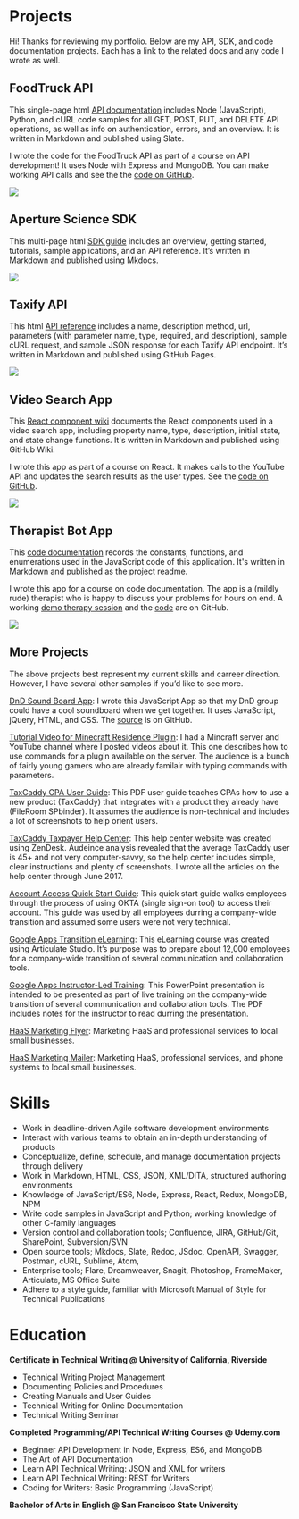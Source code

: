 # Projects

Hi! Thanks for reviewing my portfolio. Below are my API, SDK, and code documentation projects. Each has a link to the related docs and any code I wrote as well.

## FoodTruck API

This single-page html [API documentation](https://mollieswenson.github.io/slate/) includes Node (JavaScript), Python, and cURL code samples for all GET, POST, PUT, and DELETE API operations, as well as info on authentication, errors, and an overview. It is written in Markdown and published using Slate.

I wrote the code for the FoodTruck API as part of a course on API development! It uses Node with Express and MongoDB. You can make working API calls and see the the [code on GitHub](https://github.com/mollieswenson/foodtruck-api).

![](img/food-truck.png)

## Aperture Science SDK

This multi-page html [SDK guide](https://mollieswenson.github.io/aperture-science-sdk/) includes an overview, getting started, tutorials, sample applications, and an API reference. It’s written in Markdown and published using Mkdocs.

![](img/aperture.PNG)

## Taxify API

This html [API reference](https://mollieswenson.github.io/taxify-api-docs/) includes a name, description method, url, parameters (with parameter name, type, required, and description), sample cURL request, and sample JSON response for each Taxify API endpoint. It’s written in Markdown and published using GitHub Pages.

![](img/taxify.PNG)

## Video Search App

This [React component wiki](https://github.com/mollieswenson/react-video-search-app/wiki) documents the React components used in a video search app, including property name, type, description, initial state, and state change functions. It's written in Markdown and published using GitHub Wiki. 

I wrote this app as part of a course on React. It makes calls to the YouTube API and updates the search results as the user types. See the [code on GitHub](https://github.com/mollieswenson/react-video-search-app).

![](img/video.PNG)

## Therapist Bot App

This [code documentation](https://github.com/mollieswenson/therapist-bot/#therapist-bot-code-docs) records the constants, functions, and enumerations used in the JavaScript code of this application. It's written in Markdown and published as the project readme. 

I wrote this app for a course on code documentation. The app is a (mildly rude) therapist who is happy to discuss your problems for hours on end. A working [demo therapy session](https://mollieswenson.github.io/therapist-bot/) and the [code](https://github.com/mollieswenson/therapist-bot) are on GitHub.

![](img/therapist.PNG)

## More Projects

The above projects best represent my current skills and carreer direction. However, I have several other samples if you’d like to see more.

[DnD Sound Board App](http://recrs.org): I wrote this JavaScript App so that my DnD group could have a cool soundboard when we get together. It uses JavaScript, jQuery, HTML, and CSS. The [source](https://github.com/mollieswenson/soundboard) is on GitHub.

[Tutorial Video for Minecraft Residence Plugin](https://www.youtube.com/watch?v=u6EY6Xi0fcM&index=4&list=PL750FA9D10C3FE159): I  had a Mincraft server and YouTube channel where I posted videos about it. This one describes how to use commands for a plugin available on the server. The audience is a bunch of fairly young gamers who are already familair with typing commands with parameters.

[TaxCaddy CPA User Guide](docs/taxcaddy-user-guide.pdf): This PDF user guide teaches CPAs how to use a new product (TaxCaddy) that integrates with a product they already have (FileRoom SPbinder). It assumes the audience is non-technical and includes a lot of screenshots to help orient users.

[TaxCaddy Taxpayer Help Center](https://helpcenter.taxcaddy.com/hc/en-us): This help center website was created using ZenDesk. Audeince analysis revealed that the average TaxCaddy user is 45+ and not very computer-savvy, so the help center includes simple, clear instructions and plenty of screenshots. I wrote all the articles on the help center through June 2017.

[Account Access Quick Start Guide](docs/okta-quick-start.pdf): This quick start guide walks employees through the process of using OKTA (single sign-on tool) to access their account. This guide was used by all employees durring a company-wide transition and assumed some users were not very technical.

[Google Apps Transition eLearning](docs/google-apps-elearning.pdf): This eLearning course was created using Articulate Studio. It’s purpose was to prepare about 12,000 employees for a company-wide transition of several communication and collaboration tools.

[Google Apps Instructor-Led Training](docs/google-apps-presentation.pdf): This PowerPoint presentation is intended to be presented as part of live training on the company-wide transition of several communication and collaboration tools. The PDF includes notes for the instructor to read durring the presentation.

[HaaS Marketing Flyer](docs/haas-marketing.pdf): Marketing HaaS and professional services to local small businesses.

[HaaS Marketing Mailer](docs/haas-mailer.pdf): Marketing HaaS, professional services, and phone systems to local small businesses.

# Skills

* Work in deadline-driven Agile software development environments
* Interact with various teams to obtain an in-depth understanding of products
* Conceptualize, define, schedule, and manage documentation projects through delivery
* Work in Markdown, HTML, CSS, JSON, XML/DITA, structured authoring environments 
* Knowledge of JavaScript/ES6, Node, Express, React, Redux, MongoDB, NPM
* Write code samples in JavaScript and Python; working knowledge of other C-family languages
* Version control and collaboration tools; Confluence, JIRA, GitHub/Git, SharePoint, Subversion/SVN
* Open source tools;  Mkdocs, Slate, Redoc, JSdoc, OpenAPI, Swagger, Postman, cURL, Sublime, Atom, 
* Enterprise tools; Flare, Dreamweaver, Snagit, Photoshop, FrameMaker, Articulate, MS Office Suite
* Adhere to a style guide, familiar with Microsoft Manual of Style for Technical Publications

# Education

**Certificate in Technical Writing @ University of California, Riverside**
* Technical Writing Project Management
* Documenting Policies and Procedures
* Creating Manuals and User Guides
* Technical Writing for Online Documentation
* Technical Writing Seminar

**Completed Programming/API Technical Writing Courses @ Udemy.com**
* Beginner API Development in Node, Express, ES6, and MongoDB
* The Art of API Documentation
* Learn API Technical Writing: JSON and XML for writers
* Learn API Technical Writing: REST for Writers
* Coding for Writers: Basic Programming (JavaScript)

**Bachelor of Arts in English @ San Francisco State University**
